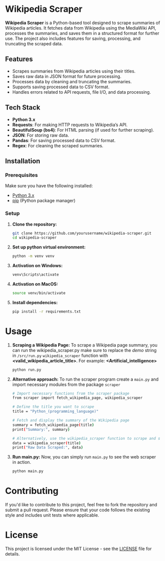 # Wikipedia Scraper

**Wikipedia Scraper** is a Python-based tool designed to scrape summaries of Wikipedia articles. It fetches data from Wikipedia using the MediaWiki API, processes the summaries, and saves them in a structured format for further use. The project also includes features for saving, processing, and truncating the scraped data.

## Features

- Scrapes summaries from Wikipedia articles using their titles.
- Saves raw data in JSON format for future processing.
- Processes data by cleaning and truncating the summaries.
- Supports saving processed data to CSV format.
- Handles errors related to API requests, file I/O, and data processing.

## Tech Stack

- **Python 3.x**
- **Requests**: For making HTTP requests to Wikipedia’s API.
- **BeautifulSoup (bs4)**: For HTML parsing (if used for further scraping).
- **JSON**: For storing raw data.
- **Pandas**: For saving processed data to CSV format.
- **Regex**: For cleaning the scraped summaries.

## Installation

### Prerequisites

Make sure you have the following installed:

- [Python 3.x](https://www.python.org/downloads/)
- [pip](https://pip.pypa.io/en/stable/) (Python package manager)

### Setup

1. **Clone the repository:**
   ```bash
   git clone https://github.com/yourusername/wikipedia-scraper.git
   cd wikipedia-scraper
2. **Set up python virtual environment:**
    ```bash
    python -m venv venv
3. **Activation on Windows:**
    ```bash
    venv\Scripts\activate
4. **Activation on MacOS:**
    ```bash
    source venv/bin/activate
5. **Install dependencies:**
    ```bash
    pip install -r requirements.txt
# Usage
1. **Scraping a Wikipedia Page:**
    To scrape a Wikipedia page summary, you can run the wikipedia_scraper.py make sure to replace the *demo* string in `/src/run.py` `wikipedia_scraper` function with **<valid_wikipedia_article_title>**. For example: **<Artificial_intelligence>**

    ```bash
    python run.py
2. **Alternative approach:**
    To run the scraper program create a `main.py` and import necessary modules from the package `scraper`
    ```bash
    # Import necessary functions from the scraper package
    from scraper import fetch_wikipedia_page, wikipedia_scraper

    # Define the title you want to scrape
    title = "Python_(programming_language)"

    # Fetch and display the summary of the Wikipedia page
    summary = fetch_wikipedia_page(title)
    print("Summary:", summary)

    # Alternatively, use the wikipedia_scraper function to scrape and save data
    data = wikipedia_scraper(title)
    print("Raw Data Scraped:", data)
3. **Run main.py:** 
    Now, you can simply run `main.py` to see the web scraper in action.
    ```bash
    python main.py
# Contributing
If you'd like to contribute to this project, feel free to fork the repository and submit a pull request. Please ensure that your code follows the existing style and includes unit tests where applicable.

# License
This project is licensed under the MIT License - see the [LICENSE](LICENSE) file for details.